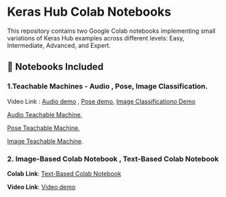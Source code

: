 # Keras Hub Colab Notebooks

This repository contains two Google Colab notebooks implementing small variations of Keras Hub examples across different levels: Easy, Intermediate, Advanced, and Expert.

## 📌 Notebooks Included
### 1.Teachable Machines - Audio , Pose, Image Classification. 
Video Link : [Audio demo](https://youtu.be/kOjNygXa0oc) , [Pose demo](https://youtu.be/8eVEccQgXno), [Image Classificationo Demo](https://youtu.be/Y_yIZH0xKfw)

[Audio Teachable Machine](https://teachablemachine.withgoogle.com/models/05z6SuaGj/),

[Pose Teachable Machine](https://teachablemachine.withgoogle.com/models/PFAEQe-5r/),

[Image Teachable Machine](https://teachablemachine.withgoogle.com/models/jZEuST2cC/).

### 2. Image-Based Colab Notebook , Text-Based Colab Notebook

 **Colab Link**: [Text-Based Colab Notebook](https://colab.research.google.com/drive/1D3DKZDGtKM5sSoglDfMW7DoCgQm6XsoU#scrollTo=JPKe0sVKbhDD)
 
 **Video Link**: [Video demo](https://youtu.be/ARx22ZU5lq4)
